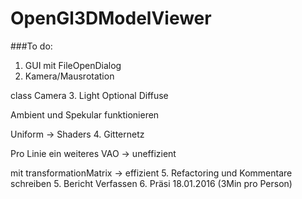 # OpenGl3DModelViewer


###To do:

1. GUI mit FileOpenDialog
2. Kamera/Mausrotation 

class Camera
3. Light Optional Diffuse 

Ambient und Spekular funktionieren

Uniform -> Shaders
4. Gitternetz 

Pro Linie ein weiteres VAO -> uneffizient

mit transformationMatrix -> effizient
5. Refactoring und Kommentare schreiben
5. Bericht Verfassen
6. Präsi 18.01.2016 (3Min pro Person)

